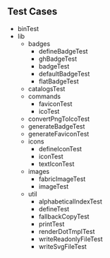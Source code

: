 

Test Cases
-----

+ binTest
+ lib
    + badges
        + defineBadgeTest
        + ghBadgeTest
        + badgeTest
        + defaultBadgeTest
        + flatBadgeTest
    + catalogsTest
    + commands
        + faviconTest
        + icoTest
    + convertPngToIcoTest
    + generateBadgeTest
    + generateFaviconTest
    + icons
        + defineIconTest
        + iconTest
        + textIconTest
    + images
        + fabricImageTest
        + imageTest
    + util
        + alphabeticalIndexTest
        + defineTest
        + fallbackCopyTest
        + printTest
        + renderDotTmplTest
        + writeReadonlyFileTest
        + writeSvgFileTest
